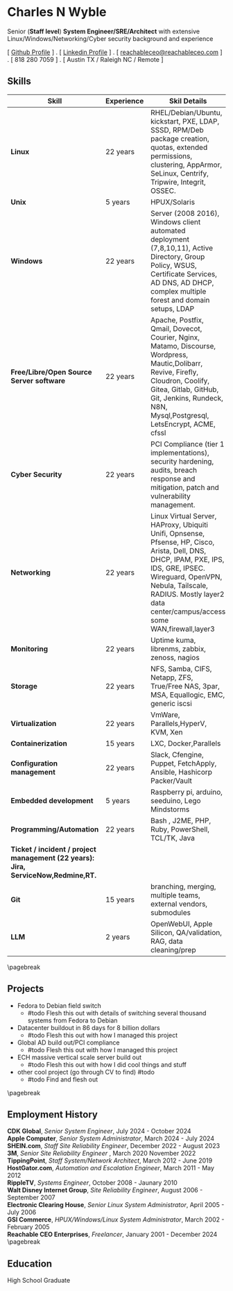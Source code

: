Charles N Wyble
=====

Senior (**Staff level**) **System Engineer/SRE/Architect** with extensive Linux/Windows/Networking/Cyber security background and experience 

[ [Github Profile](https://github.com/reachableceo) ] .  [ [Linkedin Profile](https://www.linkedin.com/in/charles-wyble-412007337) ] . [ reachableceo@reachableceo.com ] . [ 818 280 7059 ] . [ Austin TX / Raleigh NC / Remote ]
 
## Skills
|Skill|Experience|Skil Details|
|---|---|---|
|**Linux**|22 years|RHEL/Debian/Ubuntu, kickstart, PXE, LDAP, SSSD, RPM/Deb package creation, quotas, extended permissions, clustering, AppArmor, SeLinux, Centrify, Tripwire, Integrit, OSSEC. |
|**Unix**|5 years|HPUX/Solaris|
|**Windows**|22 years|Server (2008  2016), Windows client automated deployment (7,8,10,11), Active Directory, Group Policy, WSUS, Certificate Services, AD DNS, AD DHCP, complex multiple forest and domain setups, LDAP|
|**Free/Libre/Open Source Server software**|22 years|Apache, Postfix, Qmail, Dovecot, Courier, Nginx, Matamo, Discourse, Wordpress, Mautic,Dolibarr, Revive, Firefly, Cloudron, Coolify, Gitea, Gitlab, GitHub, Git, Jenkins, Rundeck, N8N, Mysql,Postgresql,  LetsEncrypt, ACME, cfssl|
|**Cyber Security**|22 years|PCI Compliance (tier 1 implementations), security hardening, audits, breach response and mitigation, patch and vulnerability management. |
|**Networking**|22 years|Linux Virtual Server, HAProxy, Ubiquiti Unifi, Opnsense, Pfsense, HP, Cisco, Arista, Dell, DNS, DHCP, IPAM, PXE, IPS, IDS, GRE, IPSEC. Wireguard, OpenVPN, Nebula, Tailscale, RADIUS. Mostly layer2 data center/campus/access some WAN,firewall,layer3 |
|**Monitoring**|22 years|Uptime kuma, librenms, zabbix, zenoss, nagios |
|**Storage**|22 years|NFS, Samba, CIFS, Netapp, ZFS, True/Free NAS, 3par, MSA, Equallogic, EMC, generic iscsi|
|**Virtualization**|22 years|VmWare, Parallels,HyperV, KVM, Xen|
|**Containerization**|15 years|LXC, Docker,Parallels|
|**Configuration management**|22 years|Slack, Cfengine, Puppet, FetchApply, Ansible, Hashicorp Packer/Vault|
|**Embedded development**|5 years|Raspberry pi, arduino, seeduino, Lego Mindstorms|
|**Programming/Automation**|22 years|Bash , J2ME, PHP, Ruby, PowerShell, TCL/TK, Java|
|**Ticket / incident / project management (22 years): Jira, ServiceNow,Redmine,RT.**|||
|**Git**|15 years|branching, merging, multiple teams, external vendors, submodules |
|**LLM**|2 years|OpenWebUI, Apple Silicon, QA/validation, RAG, data cleaning/prep|
\pagebreak

Projects
--------

- Fedora to Debian field switch
	- #todo Flesh this out with details of switching several thousand systems from Fedora to Debian
- Datacenter buildout in 86 days for 8 billion dollars 
	- #todo Flesh this out with how I managed this project  
- Global AD build out/PCI compliance
	- #todo Flesh this out with how I managed this project 
- ECH massive vertical scale server build out 
	- #todo Flesh this out with how I did cool things and stuff
- other cool project (go through CV to find) #todo
	- #todo Find and flesh out
 
\pagebreak
 
## Employment History
**CDK Global**, *Senior System Engineer*, July 2024 - October 2024  
**Apple Computer**, *Senior System Administrator*, March 2024 - July 2024  
**SHEIN.com**, *Staff Site Reliability Engineer*, December 2022 - August 2023  
**3M**, *Senior Site Reliability Engineer* , March 2020  November 2022  
**TippingPoint**, *Staff System/Network Architect*, March 2012 - June 2019  
**HostGator.com**, *Automation and Escalation Engineer*, March 2011 - May 2012  
**RippleTV**,  *Systems Engineer*, October 2008 - Jaunary 2010  
**Walt Disney Internet Group**, *Site Reliability Engineer*, August 2006 - September 2007  
**Electronic Clearing House**, *Senior Linux System Administrator*, April 2005 - July 2006  
**GSI Commerce**, *HPUX/Windows/Linux System Administrator*,  March 2002 -  February 2005  
**Reachable CEO Enterprises**, *Freelancer*, January 2001 - December 2024
\pagebreak 

## Education

High School Graduate